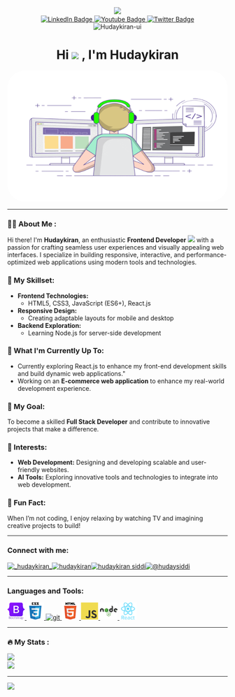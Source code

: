    <div id="header" align="center">
        <img src="https://media.giphy.com/media/M9gbBd9nbDrOTu1Mqx/giphy.gif" width="100"/>
      </div>
      <div id="badges"  align="center">
        <a href="your-linkedin-URL">
          <img src="https://img.shields.io/badge/LinkedIn-blue?style=for-the-badge&logo=linkedin&logoColor=white" alt="LinkedIn Badge"/>
        </a>
        <a href="your-youtube-URL">
          <img src="https://img.shields.io/badge/YouTube-red?style=for-the-badge&logo=youtube&logoColor=white" alt="Youtube Badge"/>
        </a>
        <a href="your-twitter-URL">
          <img src="https://img.shields.io/badge/Twitter-blue?style=for-the-badge&logo=twitter&logoColor=white" alt="Twitter Badge"/>
        </a>
      </div>
      <div id="badges" align="center">
         <img src="https://komarev.com/ghpvc/?username=Hudaykiran-ui&label=Profile%20views&color=0e75b6&style=flat-square&color=blue" alt="Hudaykiran-ui" />
      </div>
      <h1 align="center">
        Hi 
        <img src="https://media.giphy.com/media/hvRJCLFzcasrR4ia7z/giphy.gif" width="30px"/>
         , I'm Hudaykiran
      </h1>
      <div align="center">
        <img alt="Coding" height="300" width="600" src="https://raw.githubusercontent.com/mikonoid/mikonoid/main/images/gifs/coder3.gif" style="border-radius: 40px;">
      </div>

---

### :woman_technologist: About Me :
Hi there! I'm **Hudaykiran**, an enthusiastic **Frontend Developer** <img src="https://media.giphy.com/media/WUlplcMpOCEmTGBtBW/giphy.gif" width="30">  with a passion for crafting seamless user experiences and visually appealing web interfaces. I specialize in building responsive, interactive, and performance-optimized web applications using modern tools and technologies.

### 🔧 My Skillset:
- **Frontend Technologies:**  
  - HTML5, CSS3, JavaScript (ES6+), React.js  
- **Responsive Design:**  
  - Creating adaptable layouts for mobile and desktop  
- **Backend Exploration:**  
  - Learning Node.js for server-side development  

### 🌱 What I'm Currently Up To:
-  Currently exploring React.js to enhance my front-end development skills and build dynamic web applications."
- Working on an **E-commerce web application** to enhance my real-world development experience.  

### 🚀 My Goal:
To become a skilled **Full Stack Developer** and contribute to innovative projects that make a difference.

### 🎯 Interests:
- **Web Development:** Designing and developing scalable and user-friendly websites.  
- **AI Tools:** Exploring innovative tools and technologies to integrate into web development.  

### 💬 Fun Fact:
When I’m not coding, I enjoy relaxing by watching TV and imagining creative projects to build!

---

<h3 align="left">Connect with me:</h3>
<p align="left">
<a href="https://instagram.com/_hudaykiran_" target="blank"><img align="center" src="https://raw.githubusercontent.com/rahuldkjain/github-profile-readme-generator/master/src/images/icons/Social/instagram.svg" alt="_hudaykiran_" height="30" width="40" /><img align="center" src="https://raw.githubusercontent.com/rahuldkjain/github-profile-readme-generator/master/src/images/icons/Social/facebook.svg" alt="hudaykiran" height="30" width="40" /></a><a href="https://linkedin.com/in/hudaykiran-siddi" target="blank"><img align="center" src="https://raw.githubusercontent.com/rahuldkjain/github-profile-readme-generator/master/src/images/icons/Social/linked-in-alt.svg" alt="hudaykiran siddi" height="30" width="40" /></a><a href="https://www.hackerrank.com/profile/hudaysiddi" target="blank"><img align="center" src="https://raw.githubusercontent.com/rahuldkjain/github-profile-readme-generator/master/src/images/icons/Social/hackerrank.svg" alt="@hudaysiddi" height="30" width="40" /></a>
</p>


---


<h3 align="left">Languages and Tools:</h3>
<p align="left"> <a href="https://getbootstrap.com" target="_blank" rel="noreferrer"> <img src="https://raw.githubusercontent.com/devicons/devicon/ca28c779441053191ff11710fe24a9e6c23690d6/icons/bootstrap/bootstrap-original-wordmark.svg" alt="bootstrap" width="40" height="40"/> </a> <a href="https://www.w3schools.com/css/" target="_blank" rel="noreferrer"> <img src="https://raw.githubusercontent.com/devicons/devicon/master/icons/css3/css3-original-wordmark.svg" alt="css3" width="40" height="40"/> </a> <a href="https://git-scm.com/" target="_blank" rel="noreferrer"> <img src="https://www.vectorlogo.zone/logos/git-scm/git-scm-icon.svg" alt="git" width="40" height="40"/> </a> <a href="https://www.w3.org/html/" target="_blank" rel="noreferrer"> <img src="https://raw.githubusercontent.com/devicons/devicon/master/icons/html5/html5-original-wordmark.svg" alt="html5" width="40" height="40"/> </a> <a href="https://developer.mozilla.org/en-US/docs/Web/JavaScript" target="_blank" rel="noreferrer"> <img src="https://raw.githubusercontent.com/devicons/devicon/master/icons/javascript/javascript-original.svg" alt="javascript" width="40" height="40"/> </a> <a href="https://nodejs.org" target="_blank" rel="noreferrer"> <img src="https://raw.githubusercontent.com/devicons/devicon/master/icons/nodejs/nodejs-original-wordmark.svg" alt="nodejs" width="40" height="40"/> </a> </a> <a href="https://reactjs.org/" target="_blank" rel="noreferrer"> <img src="https://raw.githubusercontent.com/devicons/devicon/master/icons/react/react-original-wordmark.svg" alt="react" width="40" height="40"/> </a> </p>

---

### :fire: My Stats :
![](https://github-readme-stats.vercel.app/api?username=Hudaykiran-ui&theme=dark&hide_border=false&include_all_commits=false&count_private=false)<br/>
![](https://github-readme-stats.vercel.app/api/top-langs/?username=Hudaykiran-ui&theme=dark&hide_border=false&include_all_commits=false&count_private=false&layout=compact)

---
[![](https://visitcount.itsvg.in/api?id=Hudaykiran-ui&icon=0&color=0)](https://visitcount.itsvg.in)









